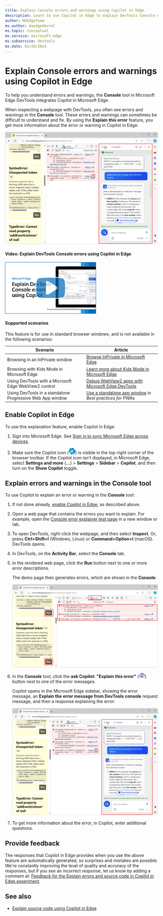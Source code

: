 ```yaml
---
title: Explain Console errors and warnings using Copilot in Edge
description: Learn to use Copilot in Edge to explain DevTools Console errors and warnings.
author: MSEdgeTeam
ms.author: msedgedevrel
ms.topic: conceptual
ms.service: microsoft-edge
ms.subservice: devtools
ms.date: 03/20/2024
---
```

# Explain Console errors and warnings using Copilot in Edge

To help you understand errors and warnings, the **Console** tool in Microsoft Edge DevTools integrates Copilot in Microsoft Edge.

When inspecting a webpage with DevTools, you often see errors and warnings in the **Console** tool. These errors and warnings can sometimes be difficult to understand and fix. By using the **Explain this error** feature, you get more information about the error or warning in Copilot in Edge:

![Copilot in the Microsoft Edge sidebar, showing the error message and the explanation](./copilot-explain-console-images/copilot-error-explanation.png)


<!-- ------------------------------ -->
#### Video: Explain DevTools Console errors using Copilot in Edge

[![Thumbnail image for video "Explain DevTools Console errors using Copilot in Edge"](./copilot-explain-console-images/console-errors-copilot.png)](https://www.youtube.com/watch?v=vfVsAmNFLik)


<!-- ------------------------------ -->
#### Supported scenarios

This feature is for use in standard browser windows, and is not available in the following scenarios:

| Scenario | Article |
|---|---|
| Browsing in an InPrivate window | [Browse InPrivate in Microsoft Edge](https://support.microsoft.com/microsoft-edge/browse-inprivate-in-microsoft-edge-cd2c9a48-0bc4-b98e-5e46-ac40c84e27e2) |
| Browsing with Kids Mode in Microsoft Edge | [Learn more about Kids Mode in Microsoft Edge](https://support.microsoft.com/microsoft-edge/learn-more-about-kids-mode-in-microsoft-edge-4bf0273c-1cbd-47a9-a8f3-895bc1f95bdd) |
| Using DevTools with a Microsoft Edge WebView2 control | [Debug WebView2 apps with Microsoft Edge DevTools](../../webview2/how-to/debug-devtools.md) |
| Using DevTools in a standalone Progressive Web App window | [Use a standalone app window](../../progressive-web-apps/how-to/best-practices.md#use-a-standalone-app-window) in _Best practices for PWAs_ |


<!-- ====================================================================== -->
## Enable Copilot in Edge

To use this explanation feature, enable Copilot in Edge:

1. Sign into Microsoft Edge.  See [Sign in to sync Microsoft Edge across devices](https://support.microsoft.com/microsoft-edge/sign-in-to-sync-microsoft-edge-across-devices-e6ffa79b-ed52-aa32-47e2-5d5597fe4674).

1. Make sure the Copilot icon (![The Copilot icon in the browser toolbar](./copilot-explain-console-images/copilot-icon.png)) is visible in the top-right corner of the browser toolbar. If the Copilot icon isn't displayed, in Microsoft Edge, select **Settings and more** (**...**) > **Settings** > **Sidebar** > **Copilot**, and then turn on the **Show Copilot** toggle.


<!-- ====================================================================== -->
## Explain errors and warnings in the Console tool

To use Copilot to explain an error or warning in the **Console** tool:

1. If not done already, [enable Copilot in Edge](#enable-copilot-in-edge), as described above.

1. Open a web page that contains the errors you want to explain. For example, open the [Console error explainer test page](https://microsoftedge.github.io/Demos/devtools-explain-error/) in a new window or tab.

1. To open DevTools, right-click the webpage, and then select **Inspect**.  Or, press **Ctrl+Shift+I** (Windows, Linux) or **Command+Option+I** (macOS).  DevTools opens.

1. In DevTools, on the **Activity Bar**, select the **Console** tab.

1. In the rendered web page, click the **Run** button next to one or more error descriptions.

   The demo page then generates errors, which are shown in the **Console**:

   ![The demo web page in Edge, with the DevTools Console next to it, showing a few error messages](./copilot-explain-console-images/some-console-errors.png)

1. In the **Console** tool, click the **ask Copilot: "Explain this error"** (![The explain error icon in the Console](./copilot-explain-console-images/explain-icon.png)) button next to one of the error messages.

   Copilot opens in the Microsoft Edge sidebar, showing the error message, an **Explain the error message from DevTools console** request message, and then a response explaining the error:

   ![Copilot in the Microsoft Edge sidebar, showing the error message and the explanation](./copilot-explain-console-images/copilot-error-explanation.png)

1. To get more information about the error, in Copilot, enter additional questions.


<!-- ====================================================================== -->
## Provide feedback

The responses that Copilot in Edge provides when you use the above feature are automatically generated, so surprises and mistakes are possible. We're constantly improving the level of quality and accuracy of the responses, but if you see an incorrect response, let us know by adding a comment at: [Feedback for the Explain errors and source code in Copilot in Edge experiment](https://github.com/MicrosoftEdge/DevTools/issues/203).


<!-- ====================================================================== -->
## See also

* [Explain source code using Copilot in Edge](../javascript/copilot-explain-source-code.md)

